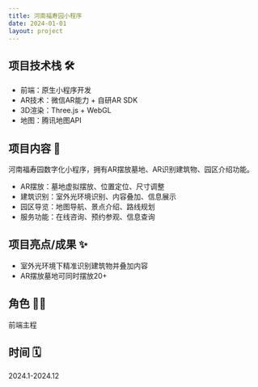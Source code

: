 ```yaml
---
title: 河南福寿园小程序
date: 2024-01-01
layout: project
---
```


## 项目技术栈 🛠️

- 前端：原生小程序开发
- AR技术：微信AR能力 + 自研AR SDK
- 3D渲染：Three.js + WebGL
- 地图：腾讯地图API

## 项目内容 🌳

河南福寿园数字化小程序，拥有AR摆放墓地、AR识别建筑物、园区介绍功能。

- AR摆放：墓地虚拟摆放、位置定位、尺寸调整
- 建筑识别：室外光环境识别、内容叠加、信息展示
- 园区导览：地图导航、景点介绍、路线规划
- 服务功能：在线咨询、预约参观、信息查询

## 项目亮点/成果 ✨

- 室外光环境下精准识别建筑物并叠加内容
- AR摆放墓地可同时摆放20+

## 角色 👨‍💻

前端主程

## 时间 🗓️

2024.1-2024.12
